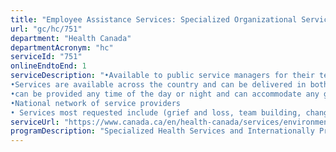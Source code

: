 ```yaml
---
title: "Employee Assistance Services: Specialized Organizational Services"
url: "gc/hc/751"
department: "Health Canada"
departmentAcronym: "hc"
serviceId: "751"
onlineEndtoEnd: 1
serviceDescription: "•Available to public service managers for their teams. SOS operates on a cost-recovery basis, and is committed to identify the best-qualified professional counsellor at the most reasonable cost.
•Services are available across the country and can be delivered in both official languages, on-site and off-site.
•can be provided any time of the day or night and can accommodate any group size.
•National network of service providers
• Services most requested include (grief and loss, team building, change management, stress & anger management, workplace health assessment - (CSB)"
serviceUrl: "https://www.canada.ca/en/health-canada/services/environmental-workplace-health/occupational-health-safety/employee-assistance-services/programs.html"
programDescription: "Specialized Health Services and Internationally Protected Persons Program"
---
```

